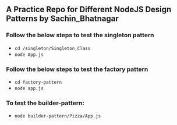 ## A Practice Repo for Different NodeJS Design Patterns by Sachin_Bhatnagar

### Follow the below steps to test the singleton pattern

- `cd /singleton/Singleton_Class`
- `node App.js`

### Follow the below steps to test the factory pattern

- `cd factory-pattern`
- `node app.js`

### To test the builder-pattern:

- `node builder-pattern/Pizza/App.js`
